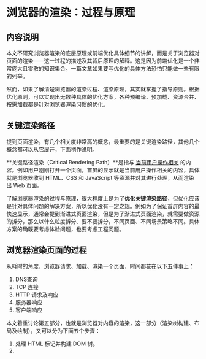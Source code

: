 # 浏览器的渲染：过程与原理

## 内容说明

本文不研究浏览器渲染的底层原理或前端优化具体细节的讲解，而是关于浏览器对页面的渲染——这一过程的描述及其背后原理的解释。这是因为前端优化是一个非常庞大且零散的知识集合。一篇文章如果要写优化的具体方法恐怕只能做一些有限的列举。

然而，如果了解清楚浏览器的渲染过程、渲染原理，其实就掌握了指导原则。根据优化原则，可以实现出无数种具体的优化方案，各种预编译、预加载、资源合并、按需加载都是针对浏览器渲染习惯的优化。

## 关键渲染路径

提到页面渲染，有几个相关度非常高的概念，最重要的是关键渲染路径，其他几个概念都可以从它展开，下面稍作说明。

**关键路径渲染（Critical Rendering Path）**是指与 <u>当前用户操作相关</u> 的内容。例如用户刚刚打开一个页面，首屏的显示就是当前用户操作相关的内容，具体就是浏览器收到 HTML、CSS 和 JavaScript 等资源并对其进行处理，从而渲染出 Web 页面。

了解浏览器渲染的过程与原理，很大程度上是为了**优化关键渲染路径**，但优化应该是针对具体问题的解决方案，所以优化没有一定之规。例如为了保证首屏内容的最快速显示，通常会提到渐进式页面渲染，但是为了渐进式页面渲染，就需要做资源的拆分，那么以什么粒度拆分、要不要拆分，不同页面、不同场景策略不同。具体方案的确既要考虑体验问题，也要考虑工程问题。

## 浏览器渲染页面的过程

从耗时的角度，浏览器请求、加载、渲染一个页面，时间都花在以下五件事上：

1. DNS查询
2. TCP 连接
3. HTTP 请求及响应
4. 服务器响应
5. 客户端响应

本文着重讨论第五部分，也就是浏览器对内容的渲染，这一部分（渲染树构建、布局及绘制），又可以分为下面五个步骤：

1. 处理 HTML 标记并构建 DOM 树。
2. 